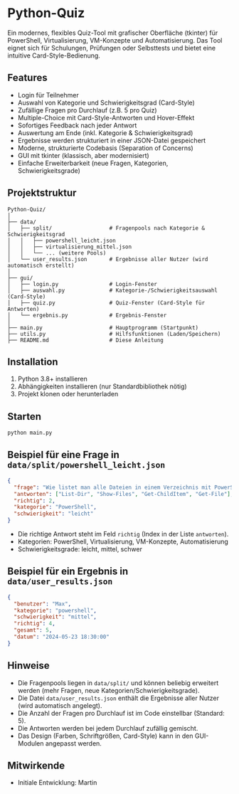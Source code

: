 # Python-Quiz

Ein modernes, flexibles Quiz-Tool mit grafischer Oberfläche (tkinter) für PowerShell, Virtualisierung, VM-Konzepte und Automatisierung. Das Tool eignet sich für Schulungen, Prüfungen oder Selbsttests und bietet eine intuitive Card-Style-Bedienung.

## Features
- Login für Teilnehmer
- Auswahl von Kategorie und Schwierigkeitsgrad (Card-Style)
- Zufällige Fragen pro Durchlauf (z.B. 5 pro Quiz)
- Multiple-Choice mit Card-Style-Antworten und Hover-Effekt
- Sofortiges Feedback nach jeder Antwort
- Auswertung am Ende (inkl. Kategorie & Schwierigkeitsgrad)
- Ergebnisse werden strukturiert in einer JSON-Datei gespeichert
- Moderne, strukturierte Codebasis (Separation of Concerns)
- GUI mit tkinter (klassisch, aber modernisiert)
- Einfache Erweiterbarkeit (neue Fragen, Kategorien, Schwierigkeitsgrade)

## Projektstruktur
```
Python-Quiz/
│
├── data/
│   ├── split/                  # Fragenpools nach Kategorie & Schwierigkeitsgrad
│   │   ├── powershell_leicht.json
│   │   ├── virtualisierung_mittel.json
│   │   └── ... (weitere Pools)
│   └── user_results.json       # Ergebnisse aller Nutzer (wird automatisch erstellt)
│
├── gui/
│   ├── login.py                # Login-Fenster
│   ├── auswahl.py              # Kategorie-/Schwierigkeitsauswahl (Card-Style)
│   ├── quiz.py                 # Quiz-Fenster (Card-Style für Antworten)
│   └── ergebnis.py             # Ergebnis-Fenster
│
├── main.py                     # Hauptprogramm (Startpunkt)
├── utils.py                    # Hilfsfunktionen (Laden/Speichern)
├── README.md                   # Diese Anleitung
```

## Installation
1. Python 3.8+ installieren
2. Abhängigkeiten installieren (nur Standardbibliothek nötig)
3. Projekt klonen oder herunterladen

## Starten
```bash
python main.py
```

## Beispiel für eine Frage in `data/split/powershell_leicht.json`
```json
{
  "frage": "Wie listet man alle Dateien in einem Verzeichnis mit PowerShell auf?",
  "antworten": ["List-Dir", "Show-Files", "Get-ChildItem", "Get-File"],
  "richtig": 2,
  "kategorie": "PowerShell",
  "schwierigkeit": "leicht"
}
```
- Die richtige Antwort steht im Feld `richtig` (Index in der Liste `antworten`).
- Kategorien: PowerShell, Virtualisierung, VM-Konzepte, Automatisierung
- Schwierigkeitsgrade: leicht, mittel, schwer

## Beispiel für ein Ergebnis in `data/user_results.json`
```json
{
  "benutzer": "Max",
  "kategorie": "powershell",
  "schwierigkeit": "mittel",
  "richtig": 4,
  "gesamt": 5,
  "datum": "2024-05-23 18:30:00"
}
```

## Hinweise
- Die Fragenpools liegen in `data/split/` und können beliebig erweitert werden (mehr Fragen, neue Kategorien/Schwierigkeitsgrade).
- Die Datei `data/user_results.json` enthält die Ergebnisse aller Nutzer (wird automatisch angelegt).
- Die Anzahl der Fragen pro Durchlauf ist im Code einstellbar (Standard: 5).
- Die Antworten werden bei jedem Durchlauf zufällig gemischt.
- Das Design (Farben, Schriftgrößen, Card-Style) kann in den GUI-Modulen angepasst werden.

## Mitwirkende
- Initiale Entwicklung: Martin